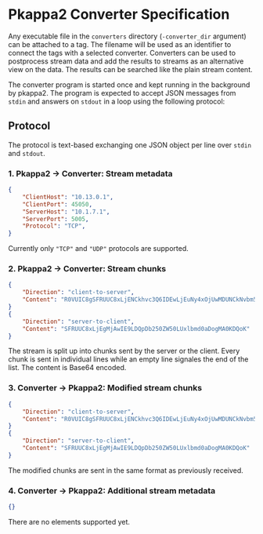 # Pkappa2 Converter Specification

Any executable file in the `converters` directory (`-converter_dir` argument) can be attached to a tag. The filename will be used as an identifier to connect the tags with a selected converter. Converters can be used to postprocess stream data and add the results to streams as an alternative view on the data. The results can be searched like the plain stream content.

The converter program is started once and kept running in the background by pkappa2. The program is expected to accept JSON messages from `stdin` and answers on `stdout` in a loop using the following protocol:

## Protocol
The protocol is text-based exchanging one JSON object per line over `stdin` and `stdout`.
### 1. Pkappa2 -> Converter: Stream metadata
```json
{
    "ClientHost": "10.13.0.1",
    "ClientPort": 45050,
    "ServerHost": "10.1.7.1",
    "ServerPort": 5005,
    "Protocol": "TCP",
} 
```

Currently only `"TCP"` and `"UDP"` protocols are supported.

### 2. Pkappa2 -> Converter: Stream chunks
```json
{
    "Direction": "client-to-server",
    "Content": "R0VUIC8gSFRUUC8xLjENCkhvc3Q6IDEwLjEuNy4xOjUwMDUNCkNvbm5lY3Rpb246IGtlZXAtYWxpdmUNCg0KCg=="
}
{
    "Direction": "server-to-client",
    "Content": "SFRUUC8xLjEgMjAwIE9LDQpDb250ZW50LUxlbmd0aDogMA0KDQoK"
}

```

The stream is split up into chunks sent by the server or the client. Every chunk is sent in individual lines while an empty line signales the end of the list. The content is Base64 encoded.

### 3. Converter -> Pkappa2: Modified stream chunks
```json
{
    "Direction": "client-to-server",
    "Content": "R0VUIC8gSFRUUC8xLjENCkhvc3Q6IDEwLjEuNy4xOjUwMDUNCkNvbm5lY3Rpb246IGtlZXAtYWxpdmUNCg0KCg=="
}
{
    "Direction": "server-to-client",
    "Content": "SFRUUC8xLjEgMjAwIE9LDQpDb250ZW50LUxlbmd0aDogMA0KDQoK"
}

```

The modified chunks are sent in the same format as previously received.

### 4. Converter -> Pkappa2: Additional stream metadata
```json
{}
```

There are no elements supported yet.
